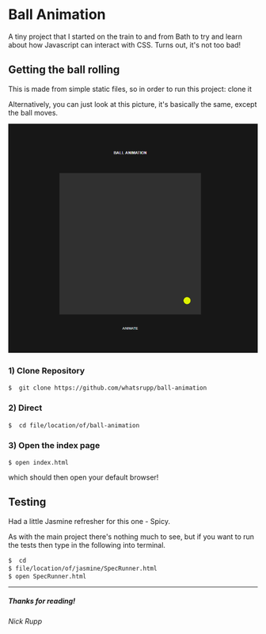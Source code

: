# Ball Animation

A tiny project that I started on the train to and from Bath to try and learn about how Javascript can interact with CSS. Turns out, it's not too bad!

## Getting the ball rolling

This is made from simple static files, so in order to run this project:
clone it

Alternatively, you can just look at this picture, it's basically the same, except the ball moves.

![screenshot](docs\screenshot.png)

### 1) Clone Repository

```
$  git clone https://github.com/whatsrupp/ball-animation
```

### 2) Direct

```
$  cd file/location/of/ball-animation
```

### 3) Open the index page
```
$ open index.html
```
which should then open your default browser!


## Testing

Had a little Jasmine refresher for this one - Spicy.

As with the main project there's nothing much to see, but if you want to run the tests then type in the following into terminal.
```
$  cd
$ file/location/of/jasmine/SpecRunner.html
$ open SpecRunner.html
```

***

##### Thanks for reading!

_Nick Rupp_
